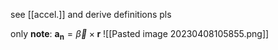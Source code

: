 see [[accel.]] and derive definitions pls

only **note**: $\mathbf{a_{n}}=\vec{\beta}\times \mathbf{r}$
![[Pasted image 20230408105855.png]]